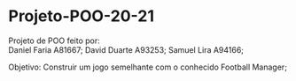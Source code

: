 # Projeto-POO-20-21
Projeto de POO feito por:  
Daniel Faria A81667; 
David Duarte A93253; 
Samuel Lira A94166;


Objetivo: Construir um jogo semelhante com o conhecido Football Manager;
